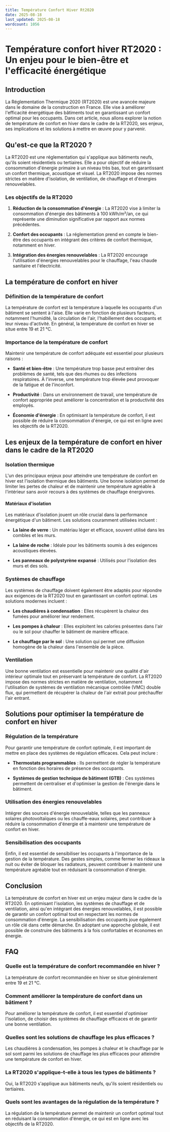 ```yaml
---
title: Température Confort Hiver Rt2020
date: 2025-08-18
last_updated: 2025-08-18
wordcount: 1056
---
```


# Température confort hiver RT2020 : Un enjeu pour le bien-être et l'efficacité énergétique

## Introduction

La Réglementation Thermique 2020 (RT2020) est une avancée majeure dans le domaine de la construction en France. Elle vise à améliorer l'efficacité énergétique des bâtiments tout en garantissant un confort optimal pour les occupants. Dans cet article, nous allons explorer la notion de température de confort en hiver dans le cadre de la RT2020, ses enjeux, ses implications et les solutions à mettre en œuvre pour y parvenir.

## Qu'est-ce que la RT2020 ?

La RT2020 est une réglementation qui s'applique aux bâtiments neufs, qu'ils soient résidentiels ou tertiaires. Elle a pour objectif de réduire la consommation d'énergie primaire à un niveau très bas, tout en garantissant un confort thermique, acoustique et visuel. La RT2020 impose des normes strictes en matière d'isolation, de ventilation, de chauffage et d'énergies renouvelables.

### Les objectifs de la RT2020

1. **Réduction de la consommation d'énergie** : La RT2020 vise à limiter la consommation d'énergie des bâtiments à 100 kWh/m²/an, ce qui représente une diminution significative par rapport aux normes précédentes.
   
2. **Confort des occupants** : La réglementation prend en compte le bien-être des occupants en intégrant des critères de confort thermique, notamment en hiver.

3. **Intégration des énergies renouvelables** : La RT2020 encourage l'utilisation d'énergies renouvelables pour le chauffage, l'eau chaude sanitaire et l'électricité.

## La température de confort en hiver

### Définition de la température de confort

La température de confort est la température à laquelle les occupants d'un bâtiment se sentent à l'aise. Elle varie en fonction de plusieurs facteurs, notamment l'humidité, la circulation de l'air, l'habillement des occupants et leur niveau d'activité. En général, la température de confort en hiver se situe entre 19 et 21 °C.

### Importance de la température de confort

Maintenir une température de confort adéquate est essentiel pour plusieurs raisons :

- **Santé et bien-être** : Une température trop basse peut entraîner des problèmes de santé, tels que des rhumes ou des infections respiratoires. À l'inverse, une température trop élevée peut provoquer de la fatigue et de l'inconfort.

- **Productivité** : Dans un environnement de travail, une température de confort appropriée peut améliorer la concentration et la productivité des employés.

- **Économie d'énergie** : En optimisant la température de confort, il est possible de réduire la consommation d'énergie, ce qui est en ligne avec les objectifs de la RT2020.

## Les enjeux de la température de confort en hiver dans le cadre de la RT2020

### Isolation thermique

L'un des principaux enjeux pour atteindre une température de confort en hiver est l'isolation thermique des bâtiments. Une bonne isolation permet de limiter les pertes de chaleur et de maintenir une température agréable à l'intérieur sans avoir recours à des systèmes de chauffage énergivores.

#### Matériaux d'isolation

Les matériaux d'isolation jouent un rôle crucial dans la performance énergétique d'un bâtiment. Les solutions couramment utilisées incluent :

- **La laine de verre** : Un matériau léger et efficace, souvent utilisé dans les combles et les murs.
  
- **La laine de roche** : Idéale pour les bâtiments soumis à des exigences acoustiques élevées.

- **Les panneaux de polystyrène expansé** : Utilisés pour l'isolation des murs et des sols.

### Systèmes de chauffage

Les systèmes de chauffage doivent également être adaptés pour répondre aux exigences de la RT2020 tout en garantissant un confort optimal. Les solutions modernes incluent :

- **Les chaudières à condensation** : Elles récupèrent la chaleur des fumées pour améliorer leur rendement.

- **Les pompes à chaleur** : Elles exploitent les calories présentes dans l'air ou le sol pour chauffer le bâtiment de manière efficace.

- **Le chauffage par le sol** : Une solution qui permet une diffusion homogène de la chaleur dans l'ensemble de la pièce.

### Ventilation

Une bonne ventilation est essentielle pour maintenir une qualité d'air intérieur optimale tout en préservant la température de confort. La RT2020 impose des normes strictes en matière de ventilation, notamment l'utilisation de systèmes de ventilation mécanique contrôlée (VMC) double flux, qui permettent de récupérer la chaleur de l'air extrait pour préchauffer l'air entrant.

## Solutions pour optimiser la température de confort en hiver

### Régulation de la température

Pour garantir une température de confort optimale, il est important de mettre en place des systèmes de régulation efficaces. Cela peut inclure :

- **Thermostats programmables** : Ils permettent de régler la température en fonction des horaires de présence des occupants.

- **Systèmes de gestion technique de bâtiment (GTB)** : Ces systèmes permettent de centraliser et d'optimiser la gestion de l'énergie dans le bâtiment.

### Utilisation des énergies renouvelables

Intégrer des sources d'énergie renouvelable, telles que les panneaux solaires photovoltaïques ou les chauffe-eaux solaires, peut contribuer à réduire la consommation d'énergie et à maintenir une température de confort en hiver.

### Sensibilisation des occupants

Enfin, il est essentiel de sensibiliser les occupants à l'importance de la gestion de la température. Des gestes simples, comme fermer les rideaux la nuit ou éviter de bloquer les radiateurs, peuvent contribuer à maintenir une température agréable tout en réduisant la consommation d'énergie.

## Conclusion

La température de confort en hiver est un enjeu majeur dans le cadre de la RT2020. En optimisant l'isolation, les systèmes de chauffage et de ventilation, ainsi qu'en intégrant des énergies renouvelables, il est possible de garantir un confort optimal tout en respectant les normes de consommation d'énergie. La sensibilisation des occupants joue également un rôle clé dans cette démarche. En adoptant une approche globale, il est possible de construire des bâtiments à la fois confortables et économes en énergie.

## FAQ

### Quelle est la température de confort recommandée en hiver ?

La température de confort recommandée en hiver se situe généralement entre 19 et 21 °C.

### Comment améliorer la température de confort dans un bâtiment ?

Pour améliorer la température de confort, il est essentiel d'optimiser l'isolation, de choisir des systèmes de chauffage efficaces et de garantir une bonne ventilation.

### Quelles sont les solutions de chauffage les plus efficaces ?

Les chaudières à condensation, les pompes à chaleur et le chauffage par le sol sont parmi les solutions de chauffage les plus efficaces pour atteindre une température de confort en hiver.

### La RT2020 s'applique-t-elle à tous les types de bâtiments ?

Oui, la RT2020 s'applique aux bâtiments neufs, qu'ils soient résidentiels ou tertiaires.

### Quels sont les avantages de la régulation de la température ?

La régulation de la température permet de maintenir un confort optimal tout en réduisant la consommation d'énergie, ce qui est en ligne avec les objectifs de la RT2020.